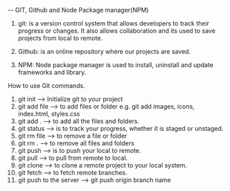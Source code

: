 -- GIT, Github and Node Package manager(NPM)

1. git: is a version control system that allows developers to track their progress or changes. It also allows collaboration and its used to save projects from local to remote.

2. Github: is an online repository where our projects are saved.

3. NPM: Node package manager is used to install, uninstall and update frameworks and library.

How to use Git commands.

1. git init --> Initialize git to your project
2. git add file --> to add files or folder e.g. git add images, icons, index.html, styles.css
3. git add . --> to add all the files and folders.
4. git status --> is to track your progress, whether it is staged or unstaged.
5. git rm file --> to remove a file or folder
6. git rm . --> to remove all files and folders
7. git push --> is to push your local to remote.
8. git pull --> to pull from remote to local.
9. git clone --> to clone a remote project to your local system.
10. git fetch --> to fetch remote branches.
11. git push to the server --> git push origin branch name
